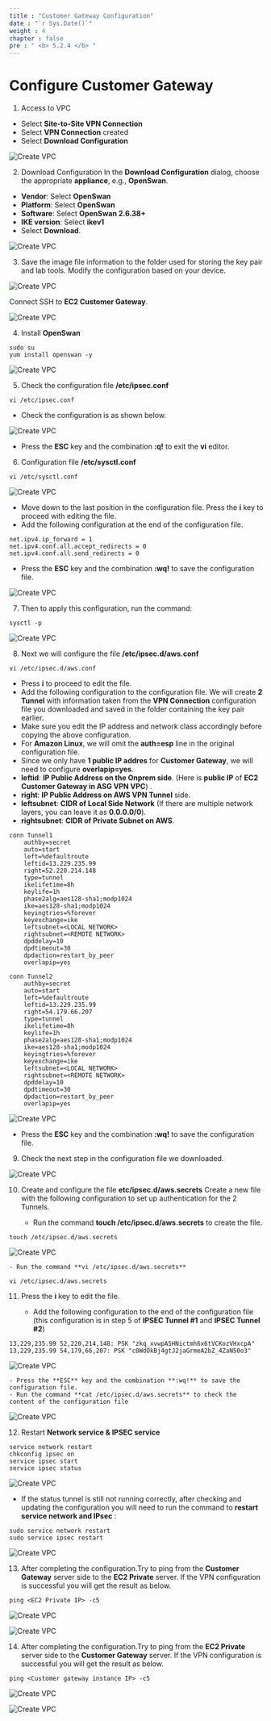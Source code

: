 ```yaml
---
title : "Customer Gateway Configuration"
date : "`r Sys.Date()`"
weight : 4
chapter : false
pre : " <b> 5.2.4 </b> "
---
```


# Configure Customer Gateway

1. Access to VPC
- Select **Site-to-Site VPN Connection**
- Select **VPN Connection** created
- Select **Download Configuration**

![Create VPC](/.images/13/0001.png?featherlight=false&width=90pc)

2. Download Configuration
In the **Download Configuration** dialog, choose the appropriate **appliance**, e.g., **OpenSwan**.

- **Vendor**: Select **OpenSwan**
- **Platform**: Select **OpenSwan**
- **Software**: Select **OpenSwan 2.6.38+**
- **IKE version**: Select **ikev1**
- Select **Download**.

![Create VPC](/.images/13/0002.png?featherlight=false&width=90pc)

3. Save the image file information to the folder used for storing the key pair and lab tools. Modify the configuration based on your device.

![Create VPC](/.images/13/0003.png?featherlight=false&width=90pc)

Connect SSH to **EC2 Customer Gateway**.

![Create VPC](/.images/13/0004.png?featherlight=false&width=90pc)

4. Install **OpenSwan**

```
sudo su
yum install openswan -y
```
![Create VPC](/.images/13/0005.png?featherlight=false&width=90pc)


5. Check the configuration file **/etc/ipsec.conf**

```
vi /etc/ipsec.conf
```
- Check the configuration is as shown below.

![Create VPC](/.images/13/0006.png?featherlight=false&width=90pc)

- Press the **ESC** key and the combination **:q!** to exit the **vi** editor.

6. Configuration file **/etc/sysctl.conf**

```
vi /etc/sysctl.conf
```

![Create VPC](/.images/13/0007.png?featherlight=false&width=90pc)

- Move down to the last position in the configuration file. Press the **i** key to proceed with editing the file.
- Add the following configuration at the end of the configuration file.

```
net.ipv4.ip_forward = 1
net.ipv4.conf.all.accept_redirects = 0
net.ipv4.conf.all.send_redirects = 0
```
- Press the **ESC** key and the combination **:wq!** to save the configuration file.

![Create VPC](/.images/13/0008.png?featherlight=false&width=90pc)

7. Then to apply this configuration, run the command:

```
sysctl -p
```

![Create VPC](/.images/13/0009.png?featherlight=false&width=90pc)

8. Next we will configure the file **/etc/ipsec.d/aws.conf**

   
```
vi /etc/ipsec.d/aws.conf
```

   - Press **i** to proceed to edit the file.
   - Add the following configuration to the configuration file. We will create **2 Tunnel** with information taken from the **VPN Connection** configuration file you downloaded and saved in the folder containing the key pair earlier.
   - Make sure you edit the IP address and network class accordingly before copying the above configuration.
   - For **Amazon Linux**, we will omit the **auth=esp** line in the original configuration file.
   - Since we only have **1 public IP addres** for **Customer Gateway**, we will need to configure **overlapip=yes**.
   - **leftid**: **IP Public Address on the Onprem side**. (Here is **public IP** of **EC2 Customer Gateway in ASG VPN VPC**) .
   - **right**: **IP Public Address on AWS VPN Tunnel** side.
   - **leftsubnet**: **CIDR of Local Side Network** (If there are multiple network layers, you can leave it as **0.0.0.0/0**).
   - **rightsubnet**: **CIDR of Private Subnet on AWS**.

  
```
conn Tunnel1
	authby=secret
	auto=start
	left=%defaultroute
	leftid=13.229.235.99
	right=52.220.214.148
	type=tunnel
	ikelifetime=8h
	keylife=1h
	phase2alg=aes128-sha1;modp1024
	ike=aes128-sha1;modp1024
	keyingtries=%forever
	keyexchange=ike
	leftsubnet=<LOCAL NETWORK>
	rightsubnet=<REMOTE NETWORK>
	dpddelay=10
	dpdtimeout=30
	dpdaction=restart_by_peer
 	overlapip=yes

conn Tunnel2
	authby=secret
	auto=start
	left=%defaultroute
	leftid=13.229.235.99
	right=54.179.66.207
	type=tunnel
	ikelifetime=8h
	keylife=1h
	phase2alg=aes128-sha1;modp1024
	ike=aes128-sha1;modp1024
	keyingtries=%forever
	keyexchange=ike
	leftsubnet=<LOCAL NETWORK>
	rightsubnet=<REMOTE NETWORK>
	dpddelay=10
	dpdtimeout=30
	dpdaction=restart_by_peer
 	overlapip=yes
```

![Create VPC](/.images/13/00010.png?featherlight=false&width=90pc)

- Press the **ESC** key and the combination **:wq!** to save the configuration file.

9. Check the next step in the configuration file we downloaded.

![Create VPC](/.images/13/00011.png?featherlight=false&width=90pc)

10. Create and configure the file **etc/ipsec.d/aws.secrets** Create a new file with the following configuration to set up authentication for the 2 Tunnels.

    - Run the command **touch /etc/ipsec.d/aws.secrets** to create the file.

```
touch /etc/ipsec.d/aws.secrets
```
![Create VPC](/.images/13/00012.png?featherlight=false&width=90pc)

    - Run the command **vi /etc/ipsec.d/aws.secrets**

```
vi /etc/ipsec.d/aws.secrets
```

11. Press the **i** key to edit the file.

    - Add the following configuration to the end of the configuration file (this configuration is in step 5 of **IPSEC Tunnel #1** and **IPSEC Tunnel #2**)

```
13,229,235.99 52,220,214,148: PSK "zkq_xvwpA5HNictmh6x6tVCKozVHxcpA"
13,229,235.99 54,179,66,207: PSK "c0WdOkBj4gtJ2jaGrmeA2bZ_4ZaN50o3"
```

![Create VPC](/.images/13/00013.png?featherlight=false&width=90pc)

    - Press the **ESC** key and the combination **:wq!** to save the configuration file.
    - Run the command **cat /etc/ipsec.d/aws.secrets** to check the content of the configuration file

![Create VPC](/.images/13/00014.png?featherlight=false&width=90pc)

12. Restart **Network service & IPSEC service**

```
service network restart
chkconfig ipsec on
service ipsec start
service ipsec status
```

![Create VPC](/.images/13/00015.png?featherlight=false&width=90pc)


- If the status tunnel is still not running correctly, after checking and updating the configuration you will need to run the command to **restart** **service network and IPsec** :

```
sudo service network restart
sudo service ipsec restart
```

![Create VPC](/.images/13/00016.png?featherlight=false&width=90pc)


13. After completing the configuration.Try to ping from the **Customer Gateway** server side to the **EC2 Private** server. If the VPN configuration is successful you will get the result as below.

```
ping <EC2 Private IP> -c5
```

![Create VPC](/.images/13/00017.png?featherlight=false&width=90pc)

![Create VPC](/.images/13/00018.png?featherlight=false&width=90pc)


14. After completing the configuration.Try to ping from the **EC2 Private** server side to the **Customer Gateway** server. If the VPN configuration is successful you will get the result as below.

```
ping <Customer gateway instance IP> -c5
```

![Create VPC](/.images/13/00019.png?featherlight=false&width=90pc)

![Create VPC](/.images/13/00020.png?featherlight=false&width=90pc)